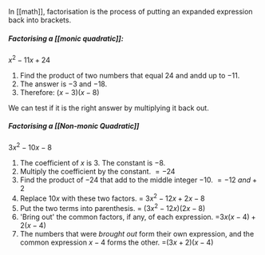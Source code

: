 In [[math]], factorisation is the process of putting an expanded expression back into brackets. 

##### Factorising a [[monic quadratic]]:
$x^2-11x+24$
1. Find the product of two numbers that equal $24$ and andd up to $-11$. 
2. The answer is $-3$ and $-18$.
3. Therefore: $(x-3)(x-8)$

We can test if it is the right answer by multiplying it back out. 

##### Factorising a [[Non-monic Quadratic]]
$3x^2-10x-8$
1. The coefficient of $x$ is $3$. The constant is $-8$.
2. Multiply the coefficient by the constant. 
$=-24$
3. Find the product of $-24$ that add to the middle integer $-10$.
$=-12\ and +2$
4. Replace $10x$ with these two factors.
= $3x^2-12x+2x-8$
5. Put the two terms into parenthesis.
= $(3x^2-12x)(2x-8)$
6. 'Bring out' the common factors, if any, of each expression.
=$3x(x-4)+2(x-4)$
7. The numbers that were *brought out* form their own expression, and the common expression $x-4$ forms the other.
=$(3x+2)(x-4)$
